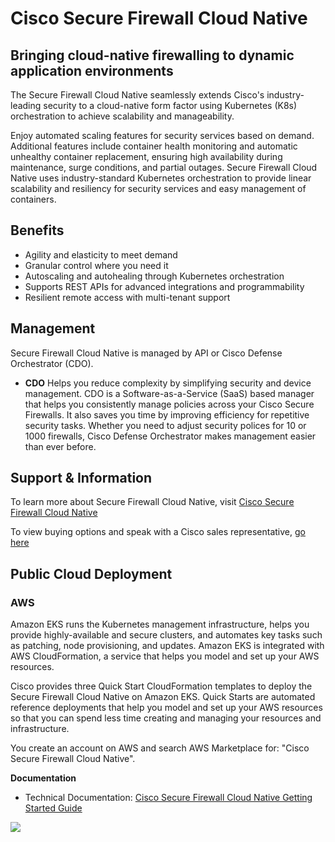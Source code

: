# Cisco Secure Firewall Cloud Native  

## Bringing cloud-native firewalling to dynamic application environments  

The Secure Firewall Cloud Native seamlessly extends Cisco's industry-leading security to a cloud-native form factor using Kubernetes (K8s) orchestration 
to achieve scalability and manageability. 

Enjoy automated scaling features for security services based on demand. Additional features include container health monitoring and automatic unhealthy container replacement, 
ensuring high availability during maintenance, surge conditions, and partial outages. Secure Firewall Cloud Native uses industry-standard Kubernetes orchestration to provide 
linear scalability and resiliency for security services and easy management of containers.

## Benefits

* Agility and elasticity to meet demand
* Granular control where you need it
* Autoscaling and autohealing through Kubernetes orchestration
* Supports REST APIs for advanced integrations and programmability
* Resilient remote access with multi-tenant support  

## Management

Secure Firewall Cloud Native is managed by API or Cisco Defense Orchestrator (CDO). 
* **CDO** Helps you reduce complexity by simplifying security and device management. CDO is a Software-as-a-Service (SaaS) based manager that helps you consistently manage policies 
across your Cisco Secure Firewalls. It also saves you time by improving efficiency for repetitive security tasks. Whether you need to adjust security polices for 10 or 1000 firewalls, 
Cisco Defense Orchestrator makes management easier than ever before.

## Support & Information  
To learn more about Secure Firewall Cloud Native, visit [Cisco Secure Firewall Cloud Native](https://www.cisco.com/c/en/us/products/security/secure-firewall-cloud-native/index.html) 

To view buying options and speak with a Cisco sales representative, [go here](https://www.cisco.com/c/en/us/buy.html)

## Public Cloud Deployment  
### AWS  
Amazon EKS runs the Kubernetes management infrastructure, helps you provide highly-available and secure
clusters, and automates key tasks such as patching, node provisioning, and updates. Amazon EKS is integrated
with AWS CloudFormation, a service that helps you model and set up your AWS resources.

Cisco provides three Quick Start CloudFormation templates to deploy the Secure Firewall Cloud Native on
Amazon EKS. Quick Starts are automated reference deployments that help you model and set up your AWS
resources so that you can spend less time creating and managing your resources and infrastructure.

You create an account on AWS and search AWS Marketplace for: "Cisco Secure Firewall Cloud Native".

**Documentation**  
* Technical Documentation: [Cisco Secure Firewall Cloud Native Getting Started Guide](https://www.cisco.com/content/en/us/td/docs/security/secure-firewall/cloud-native/getting-started/secure-firewall-cloud-native-gsg.html)

[<img src="https://a0.awsstatic.com/libra-css/images/logos/aws_logo_smile_179x109.png"/>](https://aws.amazon.com/)  
